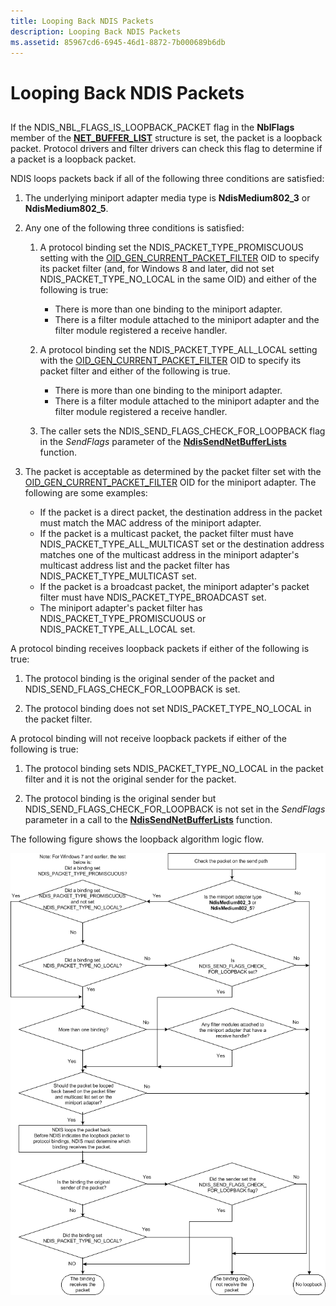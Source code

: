 ```yaml
---
title: Looping Back NDIS Packets
description: Looping Back NDIS Packets
ms.assetid: 85967cd6-6945-46d1-8872-7b000689b6db
---
```


# Looping Back NDIS Packets


## <a href="" id="ddk-looping-back-ndis-packets-nr"></a>


If the NDIS\_NBL\_FLAGS\_IS\_LOOPBACK\_PACKET flag in the **NblFlags** member of the [**NET\_BUFFER\_LIST**](https://msdn.microsoft.com/library/windows/hardware/ff568388) structure is set, the packet is a loopback packet. Protocol drivers and filter drivers can check this flag to determine if a packet is a loopback packet.

NDIS loops packets back if all of the following three conditions are satisfied:

1.  The underlying miniport adapter media type is **NdisMedium802\_3** or **NdisMedium802\_5**.

2.  Any one of the following three conditions is satisfied:
    1.  A protocol binding set the NDIS\_PACKET\_TYPE\_PROMISCUOUS setting with the [OID\_GEN\_CURRENT\_PACKET\_FILTER](https://msdn.microsoft.com/library/windows/hardware/ff569575) OID to specify its packet filter (and, for Windows 8 and later, did not set NDIS\_PACKET\_TYPE\_NO\_LOCAL in the same OID) and either of the following is true:

        -   There is more than one binding to the miniport adapter.
        -   There is a filter module attached to the miniport adapter and the filter module registered a receive handler.

    2.  A protocol binding set the NDIS\_PACKET\_TYPE\_ALL\_LOCAL setting with the [OID\_GEN\_CURRENT\_PACKET\_FILTER](https://msdn.microsoft.com/library/windows/hardware/ff569575) OID to specify its packet filter and either of the following is true.
        -   There is more than one binding to the miniport adapter.
        -   There is a filter module attached to the miniport adapter and the filter module registered a receive handler.

    3.  The caller sets the NDIS\_SEND\_FLAGS\_CHECK\_FOR\_LOOPBACK flag in the *SendFlags* parameter of the [**NdisSendNetBufferLists**](https://msdn.microsoft.com/library/windows/hardware/ff564535) function.

3.  The packet is acceptable as determined by the packet filter set with the [OID\_GEN\_CURRENT\_PACKET\_FILTER](https://msdn.microsoft.com/library/windows/hardware/ff569575) OID for the miniport adapter. The following are some examples:
    -   If the packet is a direct packet, the destination address in the packet must match the MAC address of the miniport adapter.
    -   If the packet is a multicast packet, the packet filter must have NDIS\_PACKET\_TYPE\_ALL\_MULTICAST set or the destination address matches one of the multicast address in the miniport adapter's multicast address list and the packet filter has NDIS\_PACKET\_TYPE\_MULTICAST set.
    -   If the packet is a broadcast packet, the miniport adapter's packet filter must have NDIS\_PACKET\_TYPE\_BROADCAST set.
    -   The miniport adapter's packet filter has NDIS\_PACKET\_TYPE\_PROMISCUOUS or NDIS\_PACKET\_TYPE\_ALL\_LOCAL set.

A protocol binding receives loopback packets if either of the following is true:

1.  The protocol binding is the original sender of the packet and NDIS\_SEND\_FLAGS\_CHECK\_FOR\_LOOPBACK is set.

2.  The protocol binding does not set NDIS\_PACKET\_TYPE\_NO\_LOCAL in the packet filter.

A protocol binding will not receive loopback packets if either of the following is true:

1.  The protocol binding sets NDIS\_PACKET\_TYPE\_NO\_LOCAL in the packet filter and it is not the original sender for the packet.

2.  The protocol binding is the original sender but NDIS\_SEND\_FLAGS\_CHECK\_FOR\_LOOPBACK is not set in the *SendFlags* parameter in a call to the [**NdisSendNetBufferLists**](https://msdn.microsoft.com/library/windows/hardware/ff564535) function.

The following figure shows the loopback algorithm logic flow.

![flowchart illustrating the loopback algorithm logic flow](images/loopback.png)

 

 





